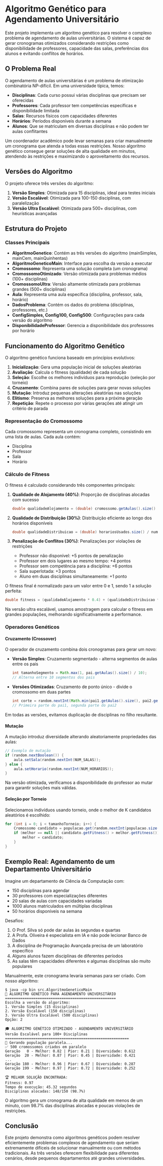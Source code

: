 # Algoritmo Genético para Agendamento Universitário

Este projeto implementa um algoritmo genético para resolver o complexo problema de agendamento de aulas universitárias. O sistema é capaz de gerar cronogramas otimizados considerando restrições como disponibilidade de professores, capacidade das salas, preferências dos alunos e evitando conflitos de horários.

## O Problema Real

O agendamento de aulas universitárias é um problema de otimização combinatória NP-difícil. Em uma universidade típica, temos:

- **Disciplinas**: Cada curso possui várias disciplinas que precisam ser oferecidas
- **Professores**: Cada professor tem competências específicas e disponibilidade limitada
- **Salas**: Recursos físicos com capacidades diferentes
- **Horários**: Períodos disponíveis durante a semana
- **Alunos**: Que se matriculam em diversas disciplinas e não podem ter aulas conflitantes

Um coordenador acadêmico pode levar semanas para criar manualmente um cronograma que atenda a todas essas restrições. Nosso algoritmo genético consegue gerar soluções de alta qualidade em minutos, atendendo às restrições e maximizando o aproveitamento dos recursos.

## Versões do Algoritmo

O projeto oferece três versões do algoritmo:

1. **Versão Simples**: Otimizada para 15 disciplinas, ideal para testes iniciais
2. **Versão Escalável**: Otimizada para 100-150 disciplinas, com paralelização
3. **Versão Ultra Escalável**: Otimizada para 500+ disciplinas, com heurísticas avançadas

## Estrutura do Projeto

### Classes Principais

- **AlgoritmoGenetico**: Contém as três versões do algoritmo (mainSimples, mainCem, mainQuinhentas)
- **AlgoritmoGeneticoMain**: Interface para escolha da versão a executar
- **Cromossomo**: Representa uma solução completa (um cronograma)
- **CromossomoOtimizado**: Versão otimizada para problemas médios (100+ disciplinas)
- **CromossomoUltra**: Versão altamente otimizada para problemas grandes (500+ disciplinas)
- **Aula**: Representa uma aula específica (disciplina, professor, sala, horário)
- **DadosProblema**: Contém os dados do problema (disciplinas, professores, etc.)
- **ConfigSimples, Config100, Config500**: Configurações para cada versão do algoritmo
- **DisponibilidadeProfessor**: Gerencia a disponibilidade dos professores por horário

## Funcionamento do Algoritmo Genético

O algoritmo genético funciona baseado em princípios evolutivos:

1. **Inicialização**: Gera uma população inicial de soluções aleatórias
2. **Avaliação**: Calcula o fitness (qualidade) de cada solução
3. **Seleção**: Escolhe os melhores indivíduos para reprodução (seleção por torneio)
4. **Cruzamento**: Combina pares de soluções para gerar novas soluções
5. **Mutação**: Introduz pequenas alterações aleatórias nas soluções
6. **Elitismo**: Preserva as melhores soluções para a próxima geração
7. **Repetição**: Repete o processo por várias gerações até atingir um critério de parada

### Representação do Cromossomo

Cada cromossomo representa um cronograma completo, consistindo em uma lista de aulas. Cada aula contém:

- Disciplina
- Professor
- Sala
- Horário

### Cálculo de Fitness

O fitness é calculado considerando três componentes principais:

1. **Qualidade de Alojamento (40%)**: Proporção de disciplinas alocadas com sucesso

   ```java
   double qualidadeAlojamento = (double) cromossomo.getAulas().size() / numDisciplinas;
   ```

2. **Qualidade de Distribuição (30%)**: Distribuição eficiente ao longo dos horários disponíveis

   ```java
   double qualidadeDistribuicao = (double) horariosUsados.size() / numHorarios;
   ```

3. **Penalização de Conflitos (30%)**: Penalizações por violações de restrições
   - Professor não disponível: +5 pontos de penalização
   - Professor em dois lugares ao mesmo tempo: +4 pontos
   - Professor sem competência para a disciplina: +6 pontos
   - Sala superlotada: +3 pontos
   - Aluno em duas disciplinas simultaneamente: +1 ponto

O fitness final é normalizado para um valor entre 0 e 1, sendo 1 a solução perfeita:

```java
double fitness = (qualidadeAlojamento * 0.4) + (qualidadeDistribuicao * 0.3) + ((1.0 - penalizacaoConflitos) * 0.3);
```

Na versão ultra escalável, usamos amostragem para calcular o fitness em grandes populações, melhorando significativamente a performance.

### Operadores Genéticos

#### Cruzamento (Crossover)

O operador de cruzamento combina dois cronogramas para gerar um novo:

- **Versão Simples**: Cruzamento segmentado - alterna segmentos de aulas entre os pais

  ```java
  int tamanhoSegmento = Math.max(1, pai.getAulas().size() / 10);
  // Alterna entre 10 segmentos dos pais
  ```

- **Versões Otimizadas**: Cruzamento de ponto único - divide o cromossomo em duas partes
  ```java
  int corte = random.nextInt(Math.min(pai1.getAulas().size(), pai2.getAulas().size()));
  // Primeira parte do pai1, segunda parte do pai2
  ```

Em todas as versões, evitamos duplicação de disciplinas no filho resultante.

#### Mutação

A mutação introduz diversidade alterando aleatoriamente propriedades das aulas:

```java
// Exemplo de mutação
if (random.nextBoolean()) {
    aula.setSala(random.nextInt(NUM_SALAS));
} else {
    aula.setHorario(random.nextInt(NUM_HORARIOS));
}
```

Na versão otimizada, verificamos a disponibilidade do professor ao mutar para garantir soluções mais válidas.

#### Seleção por Torneio

Selecionamos indivíduos usando torneio, onde o melhor de K candidatos aleatórios é escolhido:

```java
for (int i = 0; i < tamanhoTorneio; i++) {
    Cromossomo candidato = populacao.get(random.nextInt(populacao.size()));
    if (melhor == null || candidato.getFitness() > melhor.getFitness()) {
        melhor = candidato;
    }
}
```

## Exemplo Real: Agendamento de um Departamento Universitário

Imagine um departamento de Ciência da Computação com:

- 150 disciplinas para agendar
- 30 professores com especializações diferentes
- 20 salas de aulas com capacidades variadas
- 1000 alunos matriculados em múltiplas disciplinas
- 50 horários disponíveis na semana

Desafios:

1. O Prof. Silva só pode dar aulas às segundas e quartas
2. A Profa. Oliveira é especialista em IA e não pode lecionar Banco de Dados
3. A disciplina de Programação Avançada precisa de um laboratório específico
4. Alguns alunos fazem disciplinas de diferentes períodos
5. As salas têm capacidades diferentes e algumas disciplinas são muito populares

Manualmente, este cronograma levaria semanas para ser criado. Com nosso algoritmo:

```
$ java -cp bin src.AlgoritmoGeneticoMain
🧬 ALGORITMO GENÉTICO PARA AGENDAMENTO UNIVERSITÁRIO
===================================================
Escolha a versão do algoritmo:
1. Versão Simples (15 disciplinas)
2. Versão Escalável (150 disciplinas)
3. Versão Ultra Escalável (500 disciplinas)
Opção: 2

🎓 ALGORITMO GENÉTICO OTIMIZADO - AGENDAMENTO UNIVERSITÁRIO
Versão Escalável para 100+ Disciplinas
=========================================================
🧬 Gerando população paralela...
✅ 500 cromossomos criados em paralelo
Geração   0 - Melhor: 0.82 | Pior: 0.21 | Diversidade: 0.612
Geração  20 - Melhor: 0.87 | Pior: 0.45 | Diversidade: 0.421
...
Geração 180 - Melhor: 0.96 | Pior: 0.67 | Diversidade: 0.287
Geração 199 - Melhor: 0.97 | Pior: 0.72 | Diversidade: 0.252

🏆 MELHOR SOLUÇÃO ENCONTRADA:
Fitness: 0.97
Tempo de execução: 45.32 segundos
Disciplinas alocadas: 148/150 (98.7%)
```

O algoritmo gera um cronograma de alta qualidade em menos de um minuto, com 98.7% das disciplinas alocadas e poucas violações de restrições.

## Conclusão

Este projeto demonstra como algoritmos genéticos podem resolver eficientemente problemas complexos de agendamento que seriam extremamente difíceis de solucionar manualmente ou com métodos tradicionais. As três versões oferecem flexibilidade para diferentes cenários, desde pequenos departamentos até grandes universidades.
